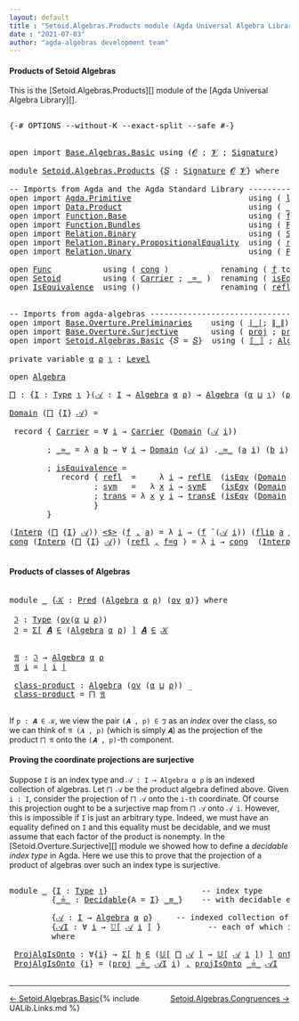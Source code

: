 ```yaml
---
layout: default
title : "Setoid.Algebras.Products module (Agda Universal Algebra Library)"
date : "2021-07-03"
author: "agda-algebras development team"
---
```


#### <a id="products-of-setoidalgebras">Products of Setoid Algebras</a>

This is the [Setoid.Algebras.Products][] module of the [Agda Universal Algebra Library][].

<pre class="Agda">

<a id="341" class="Symbol">{-#</a> <a id="345" class="Keyword">OPTIONS</a> <a id="353" class="Pragma">--without-K</a> <a id="365" class="Pragma">--exact-split</a> <a id="379" class="Pragma">--safe</a> <a id="386" class="Symbol">#-}</a>


<a id="392" class="Keyword">open</a> <a id="397" class="Keyword">import</a> <a id="404" href="Base.Algebras.Basic.html" class="Module">Base.Algebras.Basic</a> <a id="424" class="Keyword">using</a> <a id="430" class="Symbol">(</a><a id="431" href="Base.Algebras.Basic.html#1160" class="Generalizable">𝓞</a> <a id="433" class="Symbol">;</a> <a id="435" href="Base.Algebras.Basic.html#1162" class="Generalizable">𝓥</a> <a id="437" class="Symbol">;</a> <a id="439" href="Base.Algebras.Basic.html#3888" class="Function">Signature</a><a id="448" class="Symbol">)</a>

<a id="451" class="Keyword">module</a> <a id="458" href="Setoid.Algebras.Products.html" class="Module">Setoid.Algebras.Products</a> <a id="483" class="Symbol">{</a><a id="484" href="Setoid.Algebras.Products.html#484" class="Bound">𝑆</a> <a id="486" class="Symbol">:</a> <a id="488" href="Base.Algebras.Basic.html#3888" class="Function">Signature</a> <a id="498" href="Base.Algebras.Basic.html#1160" class="Generalizable">𝓞</a> <a id="500" href="Base.Algebras.Basic.html#1162" class="Generalizable">𝓥</a><a id="501" class="Symbol">}</a> <a id="503" class="Keyword">where</a>

<a id="510" class="Comment">-- Imports from Agda and the Agda Standard Library --------------------------------</a>
<a id="594" class="Keyword">open</a> <a id="599" class="Keyword">import</a> <a id="606" href="Agda.Primitive.html" class="Module">Agda.Primitive</a>                         <a id="645" class="Keyword">using</a> <a id="651" class="Symbol">(</a> <a id="653" href="Agda.Primitive.html#780" class="Primitive">lsuc</a> <a id="658" class="Symbol">;</a> <a id="660" href="Agda.Primitive.html#810" class="Primitive Operator">_⊔_</a> <a id="664" class="Symbol">;</a> <a id="666" href="Agda.Primitive.html#597" class="Postulate">Level</a> <a id="672" class="Symbol">)</a> <a id="674" class="Keyword">renaming</a> <a id="683" class="Symbol">(</a> <a id="685" href="Agda.Primitive.html#326" class="Primitive">Set</a> <a id="689" class="Symbol">to</a> <a id="692" class="Primitive">Type</a> <a id="697" class="Symbol">)</a>
<a id="699" class="Keyword">open</a> <a id="704" class="Keyword">import</a> <a id="711" href="Data.Product.html" class="Module">Data.Product</a>                           <a id="750" class="Keyword">using</a> <a id="756" class="Symbol">(</a> <a id="758" href="Agda.Builtin.Sigma.html#236" class="InductiveConstructor Operator">_,_</a> <a id="762" class="Symbol">;</a> <a id="764" href="Data.Product.html#916" class="Function">Σ-syntax</a> <a id="773" class="Symbol">)</a>
<a id="775" class="Keyword">open</a> <a id="780" class="Keyword">import</a> <a id="787" href="Function.Base.html" class="Module">Function.Base</a>                          <a id="826" class="Keyword">using</a> <a id="832" class="Symbol">(</a> <a id="834" href="Function.Base.html#1554" class="Function">flip</a> <a id="839" class="Symbol">)</a>
<a id="841" class="Keyword">open</a> <a id="846" class="Keyword">import</a> <a id="853" href="Function.Bundles.html" class="Module">Function.Bundles</a>                       <a id="892" class="Keyword">using</a> <a id="898" class="Symbol">(</a> <a id="900" href="Function.Bundles.html#1868" class="Record">Func</a> <a id="905" class="Symbol">)</a>
<a id="907" class="Keyword">open</a> <a id="912" class="Keyword">import</a> <a id="919" href="Relation.Binary.html" class="Module">Relation.Binary</a>                        <a id="958" class="Keyword">using</a> <a id="964" class="Symbol">(</a> <a id="966" href="Relation.Binary.Bundles.html#1009" class="Record">Setoid</a> <a id="973" class="Symbol">;</a>  <a id="976" href="Relation.Binary.Structures.html#1522" class="Record">IsEquivalence</a> <a id="990" class="Symbol">;</a> <a id="992" href="Relation.Binary.Definitions.html#4687" class="Function">Decidable</a> <a id="1002" class="Symbol">)</a>
<a id="1004" class="Keyword">open</a> <a id="1009" class="Keyword">import</a> <a id="1016" href="Relation.Binary.PropositionalEquality.html" class="Module">Relation.Binary.PropositionalEquality</a>  <a id="1055" class="Keyword">using</a> <a id="1061" class="Symbol">(</a> <a id="1063" href="Agda.Builtin.Equality.html#208" class="InductiveConstructor">refl</a> <a id="1068" class="Symbol">;</a> <a id="1070" href="Agda.Builtin.Equality.html#151" class="Datatype Operator">_≡_</a> <a id="1074" class="Symbol">)</a>
<a id="1076" class="Keyword">open</a> <a id="1081" class="Keyword">import</a> <a id="1088" href="Relation.Unary.html" class="Module">Relation.Unary</a>                         <a id="1127" class="Keyword">using</a> <a id="1133" class="Symbol">(</a> <a id="1135" href="Relation.Unary.html#1101" class="Function">Pred</a> <a id="1140" class="Symbol">;</a> <a id="1142" href="Relation.Unary.html#1742" class="Function Operator">_⊆_</a> <a id="1146" class="Symbol">;</a> <a id="1148" href="Relation.Unary.html#1523" class="Function Operator">_∈_</a> <a id="1152" class="Symbol">)</a>

<a id="1155" class="Keyword">open</a> <a id="1160" href="Function.Bundles.html#1868" class="Module">Func</a>           <a id="1175" class="Keyword">using</a> <a id="1181" class="Symbol">(</a> <a id="1183" href="Function.Bundles.html#1938" class="Field">cong</a> <a id="1188" class="Symbol">)</a>           <a id="1200" class="Keyword">renaming</a> <a id="1209" class="Symbol">(</a> <a id="1211" href="Function.Bundles.html#1919" class="Field">f</a> <a id="1213" class="Symbol">to</a> <a id="1216" class="Field">_&lt;$&gt;_</a> <a id="1222" class="Symbol">)</a>
<a id="1224" class="Keyword">open</a> <a id="1229" href="Relation.Binary.Bundles.html#1009" class="Module">Setoid</a>         <a id="1244" class="Keyword">using</a> <a id="1250" class="Symbol">(</a> <a id="1252" href="Relation.Binary.Bundles.html#1072" class="Field">Carrier</a> <a id="1260" class="Symbol">;</a> <a id="1262" href="Relation.Binary.Bundles.html#1098" class="Field Operator">_≈_</a> <a id="1266" class="Symbol">)</a>  <a id="1269" class="Keyword">renaming</a> <a id="1278" class="Symbol">(</a> <a id="1280" href="Relation.Binary.Bundles.html#1132" class="Field">isEquivalence</a> <a id="1294" class="Symbol">to</a> <a id="1297" class="Field">isEqv</a> <a id="1303" class="Symbol">)</a>
<a id="1305" class="Keyword">open</a> <a id="1310" href="Relation.Binary.Structures.html#1522" class="Module">IsEquivalence</a>  <a id="1325" class="Keyword">using</a> <a id="1331" class="Symbol">()</a>                 <a id="1350" class="Keyword">renaming</a> <a id="1359" class="Symbol">(</a> <a id="1361" href="Relation.Binary.Structures.html#1568" class="Field">refl</a> <a id="1366" class="Symbol">to</a> <a id="1369" class="Field">reflE</a> <a id="1375" class="Symbol">;</a> <a id="1377" href="Relation.Binary.Structures.html#1594" class="Field">sym</a> <a id="1381" class="Symbol">to</a> <a id="1384" class="Field">symE</a> <a id="1389" class="Symbol">;</a> <a id="1391" href="Relation.Binary.Structures.html#1620" class="Field">trans</a> <a id="1397" class="Symbol">to</a> <a id="1400" class="Field">transE</a> <a id="1407" class="Symbol">)</a>


<a id="1411" class="Comment">-- Imports from agda-algebras -----------------------------------------------------</a>
<a id="1495" class="Keyword">open</a> <a id="1500" class="Keyword">import</a> <a id="1507" href="Base.Overture.Preliminaries.html" class="Module">Base.Overture.Preliminaries</a>    <a id="1538" class="Keyword">using</a> <a id="1544" class="Symbol">(</a> <a id="1546" href="Base.Overture.Preliminaries.html#4402" class="Function Operator">∣_∣</a><a id="1549" class="Symbol">;</a> <a id="1551" href="Base.Overture.Preliminaries.html#4440" class="Function Operator">∥_∥</a><a id="1554" class="Symbol">)</a>
<a id="1556" class="Keyword">open</a> <a id="1561" class="Keyword">import</a> <a id="1568" href="Base.Overture.Surjective.html" class="Module">Base.Overture.Surjective</a>       <a id="1599" class="Keyword">using</a> <a id="1605" class="Symbol">(</a> <a id="1607" href="Base.Overture.Surjective.html#3902" class="Function">proj</a> <a id="1612" class="Symbol">;</a> <a id="1614" href="Base.Overture.Surjective.html#4531" class="Function">projIsOnto</a> <a id="1625" class="Symbol">)</a> <a id="1627" class="Keyword">renaming</a> <a id="1636" class="Symbol">(</a> <a id="1638" href="Base.Overture.Surjective.html#1692" class="Function">IsSurjective</a> <a id="1651" class="Symbol">to</a> <a id="1654" class="Function">onto</a> <a id="1659" class="Symbol">)</a>
<a id="1661" class="Keyword">open</a> <a id="1666" class="Keyword">import</a> <a id="1673" href="Setoid.Algebras.Basic.html" class="Module">Setoid.Algebras.Basic</a> <a id="1695" class="Symbol">{</a><a id="1696" class="Argument">𝑆</a> <a id="1698" class="Symbol">=</a> <a id="1700" href="Setoid.Algebras.Products.html#484" class="Bound">𝑆</a><a id="1701" class="Symbol">}</a>  <a id="1704" class="Keyword">using</a> <a id="1710" class="Symbol">(</a> <a id="1712" href="Setoid.Algebras.Basic.html#2156" class="Function Operator">⟦_⟧</a> <a id="1716" class="Symbol">;</a> <a id="1718" href="Setoid.Algebras.Basic.html#2890" class="Record">Algebra</a> <a id="1726" class="Symbol">;</a> <a id="1728" href="Setoid.Algebras.Basic.html#4038" class="Function Operator">_̂_</a> <a id="1732" class="Symbol">;</a> <a id="1734" href="Setoid.Algebras.Basic.html#1187" class="Function">ov</a> <a id="1737" class="Symbol">;</a> <a id="1739" href="Setoid.Algebras.Basic.html#3636" class="Function Operator">𝕌[_]</a><a id="1743" class="Symbol">)</a>

<a id="1746" class="Keyword">private</a> <a id="1754" class="Keyword">variable</a> <a id="1763" href="Setoid.Algebras.Products.html#1763" class="Generalizable">α</a> <a id="1765" href="Setoid.Algebras.Products.html#1765" class="Generalizable">ρ</a> <a id="1767" href="Setoid.Algebras.Products.html#1767" class="Generalizable">ι</a> <a id="1769" class="Symbol">:</a> <a id="1771" href="Agda.Primitive.html#597" class="Postulate">Level</a>

<a id="1778" class="Keyword">open</a> <a id="1783" href="Setoid.Algebras.Basic.html#2890" class="Module">Algebra</a>

<a id="⨅"></a><a id="1792" href="Setoid.Algebras.Products.html#1792" class="Function">⨅</a> <a id="1794" class="Symbol">:</a> <a id="1796" class="Symbol">{</a><a id="1797" href="Setoid.Algebras.Products.html#1797" class="Bound">I</a> <a id="1799" class="Symbol">:</a> <a id="1801" href="Setoid.Algebras.Products.html#692" class="Primitive">Type</a> <a id="1806" href="Setoid.Algebras.Products.html#1767" class="Generalizable">ι</a> <a id="1808" class="Symbol">}(</a><a id="1810" href="Setoid.Algebras.Products.html#1810" class="Bound">𝒜</a> <a id="1812" class="Symbol">:</a> <a id="1814" href="Setoid.Algebras.Products.html#1797" class="Bound">I</a> <a id="1816" class="Symbol">→</a> <a id="1818" href="Setoid.Algebras.Basic.html#2890" class="Record">Algebra</a> <a id="1826" href="Setoid.Algebras.Products.html#1763" class="Generalizable">α</a> <a id="1828" href="Setoid.Algebras.Products.html#1765" class="Generalizable">ρ</a><a id="1829" class="Symbol">)</a> <a id="1831" class="Symbol">→</a> <a id="1833" href="Setoid.Algebras.Basic.html#2890" class="Record">Algebra</a> <a id="1841" class="Symbol">(</a><a id="1842" href="Setoid.Algebras.Products.html#1763" class="Generalizable">α</a> <a id="1844" href="Agda.Primitive.html#810" class="Primitive Operator">⊔</a> <a id="1846" href="Setoid.Algebras.Products.html#1767" class="Generalizable">ι</a><a id="1847" class="Symbol">)</a> <a id="1849" class="Symbol">(</a><a id="1850" href="Setoid.Algebras.Products.html#1765" class="Generalizable">ρ</a> <a id="1852" href="Agda.Primitive.html#810" class="Primitive Operator">⊔</a> <a id="1854" href="Setoid.Algebras.Products.html#1767" class="Generalizable">ι</a><a id="1855" class="Symbol">)</a>

<a id="1858" href="Setoid.Algebras.Basic.html#2947" class="Field">Domain</a> <a id="1865" class="Symbol">(</a><a id="1866" href="Setoid.Algebras.Products.html#1792" class="Function">⨅</a> <a id="1868" class="Symbol">{</a><a id="1869" href="Setoid.Algebras.Products.html#1869" class="Bound">I</a><a id="1870" class="Symbol">}</a> <a id="1872" href="Setoid.Algebras.Products.html#1872" class="Bound">𝒜</a><a id="1873" class="Symbol">)</a> <a id="1875" class="Symbol">=</a>

 <a id="1879" class="Keyword">record</a> <a id="1886" class="Symbol">{</a> <a id="1888" href="Relation.Binary.Bundles.html#1072" class="Field">Carrier</a> <a id="1896" class="Symbol">=</a> <a id="1898" class="Symbol">∀</a> <a id="1900" href="Setoid.Algebras.Products.html#1900" class="Bound">i</a> <a id="1902" class="Symbol">→</a> <a id="1904" href="Relation.Binary.Bundles.html#1072" class="Field">Carrier</a> <a id="1912" class="Symbol">(</a><a id="1913" href="Setoid.Algebras.Basic.html#2947" class="Field">Domain</a> <a id="1920" class="Symbol">(</a><a id="1921" href="Setoid.Algebras.Products.html#1872" class="Bound">𝒜</a> <a id="1923" href="Setoid.Algebras.Products.html#1900" class="Bound">i</a><a id="1924" class="Symbol">))</a>

        <a id="1936" class="Symbol">;</a> <a id="1938" href="Relation.Binary.Bundles.html#1098" class="Field Operator">_≈_</a> <a id="1942" class="Symbol">=</a> <a id="1944" class="Symbol">λ</a> <a id="1946" href="Setoid.Algebras.Products.html#1946" class="Bound">a</a> <a id="1948" href="Setoid.Algebras.Products.html#1948" class="Bound">b</a> <a id="1950" class="Symbol">→</a> <a id="1952" class="Symbol">∀</a> <a id="1954" href="Setoid.Algebras.Products.html#1954" class="Bound">i</a> <a id="1956" class="Symbol">→</a> <a id="1958" href="Setoid.Algebras.Basic.html#2947" class="Field">Domain</a> <a id="1965" class="Symbol">(</a><a id="1966" href="Setoid.Algebras.Products.html#1872" class="Bound">𝒜</a> <a id="1968" href="Setoid.Algebras.Products.html#1954" class="Bound">i</a><a id="1969" class="Symbol">)</a> <a id="1971" class="Symbol">.</a><a id="1972" href="Relation.Binary.Bundles.html#1098" class="Field Operator">_≈_</a> <a id="1976" class="Symbol">(</a><a id="1977" href="Setoid.Algebras.Products.html#1946" class="Bound">a</a> <a id="1979" href="Setoid.Algebras.Products.html#1954" class="Bound">i</a><a id="1980" class="Symbol">)</a> <a id="1982" class="Symbol">(</a><a id="1983" href="Setoid.Algebras.Products.html#1948" class="Bound">b</a> <a id="1985" href="Setoid.Algebras.Products.html#1954" class="Bound">i</a><a id="1986" class="Symbol">)</a>

        <a id="1997" class="Symbol">;</a> <a id="1999" href="Relation.Binary.Bundles.html#1132" class="Field">isEquivalence</a> <a id="2013" class="Symbol">=</a>
           <a id="2026" class="Keyword">record</a> <a id="2033" class="Symbol">{</a> <a id="2035" href="Relation.Binary.Structures.html#1568" class="Field">refl</a>  <a id="2041" class="Symbol">=</a>     <a id="2047" class="Symbol">λ</a> <a id="2049" href="Setoid.Algebras.Products.html#2049" class="Bound">i</a> <a id="2051" class="Symbol">→</a> <a id="2053" href="Setoid.Algebras.Products.html#1369" class="Field">reflE</a>  <a id="2060" class="Symbol">(</a><a id="2061" href="Setoid.Algebras.Products.html#1297" class="Field">isEqv</a> <a id="2067" class="Symbol">(</a><a id="2068" href="Setoid.Algebras.Basic.html#2947" class="Field">Domain</a> <a id="2075" class="Symbol">(</a><a id="2076" href="Setoid.Algebras.Products.html#1872" class="Bound">𝒜</a> <a id="2078" href="Setoid.Algebras.Products.html#2049" class="Bound">i</a><a id="2079" class="Symbol">)))</a>
                  <a id="2101" class="Symbol">;</a> <a id="2103" href="Relation.Binary.Structures.html#1594" class="Field">sym</a>   <a id="2109" class="Symbol">=</a>   <a id="2113" class="Symbol">λ</a> <a id="2115" href="Setoid.Algebras.Products.html#2115" class="Bound">x</a> <a id="2117" href="Setoid.Algebras.Products.html#2117" class="Bound">i</a> <a id="2119" class="Symbol">→</a> <a id="2121" href="Setoid.Algebras.Products.html#1384" class="Field">symE</a>   <a id="2128" class="Symbol">(</a><a id="2129" href="Setoid.Algebras.Products.html#1297" class="Field">isEqv</a> <a id="2135" class="Symbol">(</a><a id="2136" href="Setoid.Algebras.Basic.html#2947" class="Field">Domain</a> <a id="2143" class="Symbol">(</a><a id="2144" href="Setoid.Algebras.Products.html#1872" class="Bound">𝒜</a> <a id="2146" href="Setoid.Algebras.Products.html#2117" class="Bound">i</a><a id="2147" class="Symbol">)))(</a><a id="2151" href="Setoid.Algebras.Products.html#2115" class="Bound">x</a> <a id="2153" href="Setoid.Algebras.Products.html#2117" class="Bound">i</a><a id="2154" class="Symbol">)</a>
                  <a id="2174" class="Symbol">;</a> <a id="2176" href="Relation.Binary.Structures.html#1620" class="Field">trans</a> <a id="2182" class="Symbol">=</a> <a id="2184" class="Symbol">λ</a> <a id="2186" href="Setoid.Algebras.Products.html#2186" class="Bound">x</a> <a id="2188" href="Setoid.Algebras.Products.html#2188" class="Bound">y</a> <a id="2190" href="Setoid.Algebras.Products.html#2190" class="Bound">i</a> <a id="2192" class="Symbol">→</a> <a id="2194" href="Setoid.Algebras.Products.html#1400" class="Field">transE</a> <a id="2201" class="Symbol">(</a><a id="2202" href="Setoid.Algebras.Products.html#1297" class="Field">isEqv</a> <a id="2208" class="Symbol">(</a><a id="2209" href="Setoid.Algebras.Basic.html#2947" class="Field">Domain</a> <a id="2216" class="Symbol">(</a><a id="2217" href="Setoid.Algebras.Products.html#1872" class="Bound">𝒜</a> <a id="2219" href="Setoid.Algebras.Products.html#2190" class="Bound">i</a><a id="2220" class="Symbol">)))(</a><a id="2224" href="Setoid.Algebras.Products.html#2186" class="Bound">x</a> <a id="2226" href="Setoid.Algebras.Products.html#2190" class="Bound">i</a><a id="2227" class="Symbol">)(</a><a id="2229" href="Setoid.Algebras.Products.html#2188" class="Bound">y</a> <a id="2231" href="Setoid.Algebras.Products.html#2190" class="Bound">i</a><a id="2232" class="Symbol">)</a>
                  <a id="2252" class="Symbol">}</a>
        <a id="2262" class="Symbol">}</a>

<a id="2265" class="Symbol">(</a><a id="2266" href="Setoid.Algebras.Basic.html#2969" class="Field">Interp</a> <a id="2273" class="Symbol">(</a><a id="2274" href="Setoid.Algebras.Products.html#1792" class="Function">⨅</a> <a id="2276" class="Symbol">{</a><a id="2277" href="Setoid.Algebras.Products.html#2277" class="Bound">I</a><a id="2278" class="Symbol">}</a> <a id="2280" href="Setoid.Algebras.Products.html#2280" class="Bound">𝒜</a><a id="2281" class="Symbol">))</a> <a id="2284" href="Setoid.Algebras.Products.html#1216" class="Field Operator">&lt;$&gt;</a> <a id="2288" class="Symbol">(</a><a id="2289" href="Setoid.Algebras.Products.html#2289" class="Bound">f</a> <a id="2291" href="Agda.Builtin.Sigma.html#236" class="InductiveConstructor Operator">,</a> <a id="2293" href="Setoid.Algebras.Products.html#2293" class="Bound">a</a><a id="2294" class="Symbol">)</a> <a id="2296" class="Symbol">=</a> <a id="2298" class="Symbol">λ</a> <a id="2300" href="Setoid.Algebras.Products.html#2300" class="Bound">i</a> <a id="2302" class="Symbol">→</a> <a id="2304" class="Symbol">(</a><a id="2305" href="Setoid.Algebras.Products.html#2289" class="Bound">f</a> <a id="2307" href="Setoid.Algebras.Basic.html#4038" class="Function Operator">̂</a> <a id="2309" class="Symbol">(</a><a id="2310" href="Setoid.Algebras.Products.html#2280" class="Bound">𝒜</a> <a id="2312" href="Setoid.Algebras.Products.html#2300" class="Bound">i</a><a id="2313" class="Symbol">))</a> <a id="2316" class="Symbol">(</a><a id="2317" href="Function.Base.html#1554" class="Function">flip</a> <a id="2322" href="Setoid.Algebras.Products.html#2293" class="Bound">a</a> <a id="2324" href="Setoid.Algebras.Products.html#2300" class="Bound">i</a><a id="2325" class="Symbol">)</a>
<a id="2327" href="Function.Bundles.html#1938" class="Field">cong</a> <a id="2332" class="Symbol">(</a><a id="2333" href="Setoid.Algebras.Basic.html#2969" class="Field">Interp</a> <a id="2340" class="Symbol">(</a><a id="2341" href="Setoid.Algebras.Products.html#1792" class="Function">⨅</a> <a id="2343" class="Symbol">{</a><a id="2344" href="Setoid.Algebras.Products.html#2344" class="Bound">I</a><a id="2345" class="Symbol">}</a> <a id="2347" href="Setoid.Algebras.Products.html#2347" class="Bound">𝒜</a><a id="2348" class="Symbol">))</a> <a id="2351" class="Symbol">(</a><a id="2352" href="Agda.Builtin.Equality.html#208" class="InductiveConstructor">refl</a> <a id="2357" href="Agda.Builtin.Sigma.html#236" class="InductiveConstructor Operator">,</a> <a id="2359" href="Setoid.Algebras.Products.html#2359" class="Bound">f=g</a> <a id="2363" class="Symbol">)</a> <a id="2365" class="Symbol">=</a> <a id="2367" class="Symbol">λ</a> <a id="2369" href="Setoid.Algebras.Products.html#2369" class="Bound">i</a> <a id="2371" class="Symbol">→</a> <a id="2373" href="Function.Bundles.html#1938" class="Field">cong</a>  <a id="2379" class="Symbol">(</a><a id="2380" href="Setoid.Algebras.Basic.html#2969" class="Field">Interp</a> <a id="2387" class="Symbol">(</a><a id="2388" href="Setoid.Algebras.Products.html#2347" class="Bound">𝒜</a> <a id="2390" href="Setoid.Algebras.Products.html#2369" class="Bound">i</a><a id="2391" class="Symbol">))</a> <a id="2394" class="Symbol">(</a><a id="2395" href="Agda.Builtin.Equality.html#208" class="InductiveConstructor">refl</a> <a id="2400" href="Agda.Builtin.Sigma.html#236" class="InductiveConstructor Operator">,</a> <a id="2402" href="Function.Base.html#1554" class="Function">flip</a> <a id="2407" href="Setoid.Algebras.Products.html#2359" class="Bound">f=g</a> <a id="2411" href="Setoid.Algebras.Products.html#2369" class="Bound">i</a> <a id="2413" class="Symbol">)</a>

</pre>

#### <a id="products-of-classes-of-setoidalgebras">Products of classes of Algebras</a>

<pre class="Agda">

<a id="2530" class="Keyword">module</a> <a id="2537" href="Setoid.Algebras.Products.html#2537" class="Module">_</a> <a id="2539" class="Symbol">{</a><a id="2540" href="Setoid.Algebras.Products.html#2540" class="Bound">𝒦</a> <a id="2542" class="Symbol">:</a> <a id="2544" href="Relation.Unary.html#1101" class="Function">Pred</a> <a id="2549" class="Symbol">(</a><a id="2550" href="Setoid.Algebras.Basic.html#2890" class="Record">Algebra</a> <a id="2558" href="Setoid.Algebras.Products.html#1763" class="Generalizable">α</a> <a id="2560" href="Setoid.Algebras.Products.html#1765" class="Generalizable">ρ</a><a id="2561" class="Symbol">)</a> <a id="2563" class="Symbol">(</a><a id="2564" href="Setoid.Algebras.Basic.html#1187" class="Function">ov</a> <a id="2567" href="Setoid.Algebras.Products.html#1763" class="Generalizable">α</a><a id="2568" class="Symbol">)}</a> <a id="2571" class="Keyword">where</a>

 <a id="2579" href="Setoid.Algebras.Products.html#2579" class="Function">ℑ</a> <a id="2581" class="Symbol">:</a> <a id="2583" href="Setoid.Algebras.Products.html#692" class="Primitive">Type</a> <a id="2588" class="Symbol">(</a><a id="2589" href="Setoid.Algebras.Basic.html#1187" class="Function">ov</a><a id="2591" class="Symbol">(</a><a id="2592" href="Setoid.Algebras.Products.html#2558" class="Bound">α</a> <a id="2594" href="Agda.Primitive.html#810" class="Primitive Operator">⊔</a> <a id="2596" href="Setoid.Algebras.Products.html#2560" class="Bound">ρ</a><a id="2597" class="Symbol">))</a>
 <a id="2601" href="Setoid.Algebras.Products.html#2579" class="Function">ℑ</a> <a id="2603" class="Symbol">=</a> <a id="2605" href="Data.Product.html#916" class="Function">Σ[</a> <a id="2608" href="Setoid.Algebras.Products.html#2608" class="Bound">𝑨</a> <a id="2610" href="Data.Product.html#916" class="Function">∈</a> <a id="2612" class="Symbol">(</a><a id="2613" href="Setoid.Algebras.Basic.html#2890" class="Record">Algebra</a> <a id="2621" href="Setoid.Algebras.Products.html#2558" class="Bound">α</a> <a id="2623" href="Setoid.Algebras.Products.html#2560" class="Bound">ρ</a><a id="2624" class="Symbol">)</a> <a id="2626" href="Data.Product.html#916" class="Function">]</a> <a id="2628" href="Setoid.Algebras.Products.html#2608" class="Bound">𝑨</a> <a id="2630" href="Relation.Unary.html#1523" class="Function Operator">∈</a> <a id="2632" href="Setoid.Algebras.Products.html#2540" class="Bound">𝒦</a>


 <a id="2637" href="Setoid.Algebras.Products.html#2637" class="Function">𝔄</a> <a id="2639" class="Symbol">:</a> <a id="2641" href="Setoid.Algebras.Products.html#2579" class="Function">ℑ</a> <a id="2643" class="Symbol">→</a> <a id="2645" href="Setoid.Algebras.Basic.html#2890" class="Record">Algebra</a> <a id="2653" href="Setoid.Algebras.Products.html#2558" class="Bound">α</a> <a id="2655" href="Setoid.Algebras.Products.html#2560" class="Bound">ρ</a>
 <a id="2658" href="Setoid.Algebras.Products.html#2637" class="Function">𝔄</a> <a id="2660" href="Setoid.Algebras.Products.html#2660" class="Bound">i</a> <a id="2662" class="Symbol">=</a> <a id="2664" href="Base.Overture.Preliminaries.html#4402" class="Function Operator">∣</a> <a id="2666" href="Setoid.Algebras.Products.html#2660" class="Bound">i</a> <a id="2668" href="Base.Overture.Preliminaries.html#4402" class="Function Operator">∣</a>

 <a id="2672" href="Setoid.Algebras.Products.html#2672" class="Function">class-product</a> <a id="2686" class="Symbol">:</a> <a id="2688" href="Setoid.Algebras.Basic.html#2890" class="Record">Algebra</a> <a id="2696" class="Symbol">(</a><a id="2697" href="Setoid.Algebras.Basic.html#1187" class="Function">ov</a> <a id="2700" class="Symbol">(</a><a id="2701" href="Setoid.Algebras.Products.html#2558" class="Bound">α</a> <a id="2703" href="Agda.Primitive.html#810" class="Primitive Operator">⊔</a> <a id="2705" href="Setoid.Algebras.Products.html#2560" class="Bound">ρ</a><a id="2706" class="Symbol">))</a> <a id="2709" class="Symbol">_</a>
 <a id="2712" href="Setoid.Algebras.Products.html#2672" class="Function">class-product</a> <a id="2726" class="Symbol">=</a> <a id="2728" href="Setoid.Algebras.Products.html#1792" class="Function">⨅</a> <a id="2730" href="Setoid.Algebras.Products.html#2637" class="Function">𝔄</a>

</pre>

If `p : 𝑨 ∈ 𝒦`, we view the pair `(𝑨 , p) ∈ ℑ` as an *index* over the class,
so we can think of `𝔄 (𝑨 , p)` (which is simply `𝑨`) as the projection of the
product `⨅ 𝔄` onto the `(𝑨 , p)`-th component.


#### Proving the coordinate projections are surjective

Suppose `I` is an index type and `𝒜 : I → Algebra α ρ` is an indexed collection of algebras.
Let `⨅ 𝒜` be the product algebra defined above.  Given `i : I`, consider the projection of `⨅ 𝒜`
onto the `i-th` coordinate.  Of course this projection ought to be a surjective map from `⨅ 𝒜` onto
`𝒜 i`.  However, this is impossible if `I` is just an arbitrary type.  Indeed, we must have an
equality defined on `I` and this equality must be decidable, and we must assume that
each factor of the product is nonempty.  In the [Setoid.Overture.Surjective][] module
we showed how to define a *decidable index type* in Agda. Here we use this to prove that the
projection of a product of algebras over such an index type is surjective.

<pre class="Agda">

<a id="3744" class="Keyword">module</a> <a id="3751" href="Setoid.Algebras.Products.html#3751" class="Module">_</a> <a id="3753" class="Symbol">{</a><a id="3754" href="Setoid.Algebras.Products.html#3754" class="Bound">I</a> <a id="3756" class="Symbol">:</a> <a id="3758" href="Setoid.Algebras.Products.html#692" class="Primitive">Type</a> <a id="3763" href="Setoid.Algebras.Products.html#1767" class="Generalizable">ι</a><a id="3764" class="Symbol">}</a>                    <a id="3785" class="Comment">-- index type</a>
         <a id="3808" class="Symbol">{</a><a id="3809" href="Setoid.Algebras.Products.html#3809" class="Bound Operator">_≟_</a> <a id="3813" class="Symbol">:</a> <a id="3815" href="Relation.Binary.Definitions.html#4687" class="Function">Decidable</a><a id="3824" class="Symbol">{</a><a id="3825" class="Argument">A</a> <a id="3827" class="Symbol">=</a> <a id="3829" href="Setoid.Algebras.Products.html#3754" class="Bound">I</a><a id="3830" class="Symbol">}</a> <a id="3832" href="Agda.Builtin.Equality.html#151" class="Datatype Operator">_≡_</a><a id="3835" class="Symbol">}</a>    <a id="3840" class="Comment">-- with decidable equality</a>

         <a id="3877" class="Symbol">{</a><a id="3878" href="Setoid.Algebras.Products.html#3878" class="Bound">𝒜</a> <a id="3880" class="Symbol">:</a> <a id="3882" href="Setoid.Algebras.Products.html#3754" class="Bound">I</a> <a id="3884" class="Symbol">→</a> <a id="3886" href="Setoid.Algebras.Basic.html#2890" class="Record">Algebra</a> <a id="3894" href="Setoid.Algebras.Products.html#1763" class="Generalizable">α</a> <a id="3896" href="Setoid.Algebras.Products.html#1765" class="Generalizable">ρ</a><a id="3897" class="Symbol">}</a>     <a id="3903" class="Comment">-- indexed collection of algebras</a>
         <a id="3946" class="Symbol">{</a><a id="3947" href="Setoid.Algebras.Products.html#3947" class="Bound">𝒜I</a> <a id="3950" class="Symbol">:</a> <a id="3952" class="Symbol">∀</a> <a id="3954" href="Setoid.Algebras.Products.html#3954" class="Bound">i</a> <a id="3956" class="Symbol">→</a> <a id="3958" href="Setoid.Algebras.Basic.html#3636" class="Function Operator">𝕌[</a> <a id="3961" href="Setoid.Algebras.Products.html#3878" class="Bound">𝒜</a> <a id="3963" href="Setoid.Algebras.Products.html#3954" class="Bound">i</a> <a id="3965" href="Setoid.Algebras.Basic.html#3636" class="Function Operator">]</a> <a id="3967" class="Symbol">}</a>          <a id="3978" class="Comment">-- each of which is nonempty</a>
         <a id="4016" class="Keyword">where</a>

 <a id="4024" href="Setoid.Algebras.Products.html#4024" class="Function">ProjAlgIsOnto</a> <a id="4038" class="Symbol">:</a> <a id="4040" class="Symbol">∀{</a><a id="4042" href="Setoid.Algebras.Products.html#4042" class="Bound">i</a><a id="4043" class="Symbol">}</a> <a id="4045" class="Symbol">→</a> <a id="4047" href="Data.Product.html#916" class="Function">Σ[</a> <a id="4050" href="Setoid.Algebras.Products.html#4050" class="Bound">h</a> <a id="4052" href="Data.Product.html#916" class="Function">∈</a> <a id="4054" class="Symbol">(</a><a id="4055" href="Setoid.Algebras.Basic.html#3636" class="Function Operator">𝕌[</a> <a id="4058" href="Setoid.Algebras.Products.html#1792" class="Function">⨅</a> <a id="4060" href="Setoid.Algebras.Products.html#3878" class="Bound">𝒜</a> <a id="4062" href="Setoid.Algebras.Basic.html#3636" class="Function Operator">]</a> <a id="4064" class="Symbol">→</a> <a id="4066" href="Setoid.Algebras.Basic.html#3636" class="Function Operator">𝕌[</a> <a id="4069" href="Setoid.Algebras.Products.html#3878" class="Bound">𝒜</a> <a id="4071" href="Setoid.Algebras.Products.html#4042" class="Bound">i</a> <a id="4073" href="Setoid.Algebras.Basic.html#3636" class="Function Operator">]</a><a id="4074" class="Symbol">)</a> <a id="4076" href="Data.Product.html#916" class="Function">]</a> <a id="4078" href="Setoid.Algebras.Products.html#1654" class="Function">onto</a> <a id="4083" href="Setoid.Algebras.Products.html#4050" class="Bound">h</a>
 <a id="4086" href="Setoid.Algebras.Products.html#4024" class="Function">ProjAlgIsOnto</a> <a id="4100" class="Symbol">{</a><a id="4101" href="Setoid.Algebras.Products.html#4101" class="Bound">i</a><a id="4102" class="Symbol">}</a> <a id="4104" class="Symbol">=</a> <a id="4106" class="Symbol">(</a><a id="4107" href="Base.Overture.Surjective.html#3902" class="Function">proj</a> <a id="4112" href="Setoid.Algebras.Products.html#3809" class="Bound Operator">_≟_</a> <a id="4116" href="Setoid.Algebras.Products.html#3947" class="Bound">𝒜I</a> <a id="4119" href="Setoid.Algebras.Products.html#4101" class="Bound">i</a><a id="4120" class="Symbol">)</a> <a id="4122" href="Agda.Builtin.Sigma.html#236" class="InductiveConstructor Operator">,</a> <a id="4124" href="Base.Overture.Surjective.html#4531" class="Function">projIsOnto</a> <a id="4135" href="Setoid.Algebras.Products.html#3809" class="Bound Operator">_≟_</a> <a id="4139" href="Setoid.Algebras.Products.html#3947" class="Bound">𝒜I</a>

</pre>

--------------------------------

<span style="float:left;">[← Setoid.Algebras.Basic](Setoid.Algebras.Basic.html)</span>
<span style="float:right;">[Setoid.Algebras.Congruences →](Setoid.Algebras.Congruences.html)</span>

{% include UALib.Links.md %}
